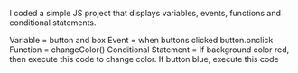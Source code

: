 I coded a simple JS project that displays variables, events, functions and conditional statements.  

Variable = button and box
Event = when buttons clicked button.onclick
Function = changeColor()
Conditional Statement = If background color red, then execute this code to change color.  If button blue, execute this code
